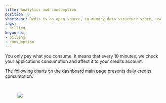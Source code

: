 ```yaml
---
title: Analytics and consumption
position: 6
shortdesc: Redis is an open source, in-memory data structure store, used as database, cache and message broker.
tags:
- billing
keywords:
- billing
- consumption
---
```


You only pay what you consume. It means that every 10 minutes, we check your applications consumption and affect it to your credits account.

The following charts on the dashboard main page presents daily credits consumption:  

<br/>
<figure class="cc-content-img"><img src="/doc/assets/images/analytics.png"></figure>
